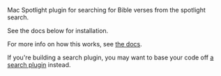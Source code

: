 Mac Spotlight plugin for searching for Bible verses from the spotlight search.

See the docs below for installation. 

For more info on how this works, see [the docs](https://github.com/nate-parrott/Flashlight/wiki/Creating-a-Plugin).

If you're building a search plugin, you may want to base your code off [a search plugin](https://github.com/nate-parrott/Flashlight/tree/master/PluginDirectories/1/googlesearch.bundle) instead.
